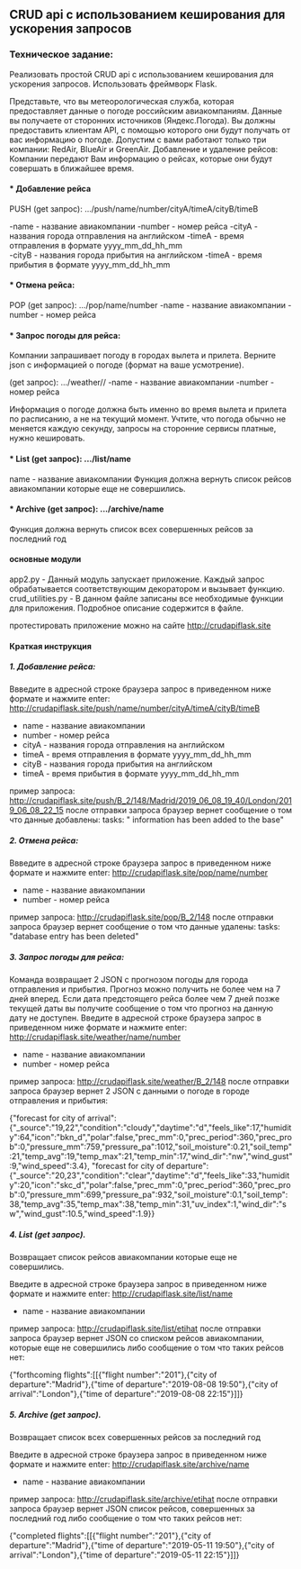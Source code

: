 ## CRUD api с использованием кеширования для ускорения запросов

### Техническое задание:
Реализовать простой CRUD api с использованием кеширования для ускорения запросов. Использовать фреймворк Flask.

Представьте, что вы метеорологическая служба, которая предоставляет данные о погоде российским авиакомпаниям. 
Данные вы получаете от сторонних источников (Яндекс.Погода).
Вы должны предоставить клиентам API, с помощью которого они будут получать от вас информацию о погоде.
Допустим с вами работают только три компании: RedAir, BlueAir и GreenAir.
Добавление и удаление рейсов:
Компании передают Вам информацию о рейсах, которые они будут совершать в ближайшее время.

#### * Добавление рейса
PUSH (get запрос): .../push/name/number/cityA/timeA/cityB/timeB

-name - название авиакомпании
-number - номер рейса
-cityA - названия города отправления на английском
-timeA - время отправления в формате yyyy_mm_dd_hh_mm 	  
-cityB - названия города прибытия на английском
-timeA - время прибытия в формате yyyy_mm_dd_hh_mm

#### * Отмена рейса:
POP (get запрос): .../pop/name/number 
-name - название авиакомпании
-number - номер рейса

#### * Запрос погоды для рейса:
Компании запрашивает погоду в городах вылета и прилета. Верните
json с информацией о погоде (формат на ваше усмотрение).  

(get запрос): .../weather/<name>/<number>
-name - название авиакомпании
-number - номер рейса 

Информация о погоде должна быть именно во время вылета и прилета по расписанию, а не на текущий момент.
Учтите, что погода обычно не меняется каждую секунду, запросы на сторонние сервисы платные, нужно кешировать.

#### * List (get запрос): .../list/name
name - название авиакомпании
Функция должна вернуть список рейсов авиакомпании которые еще не совершились.

#### * Archive (get запрос): .../archive/name
Функция должна вернуть список всех совершенных рейсов за последний год

#### основные модули

app2.py - Данный  модуль запускает приложение. Каждый запрос обрабатывается соответствующим декоратором и вызывает функцию.
crud_utilities.py - В данном файле записаны все необходимые функции для приложения. Подробное описание содержится в файле.

протестировать приложение можно на сайте http://crudapiflask.site

#### Краткая инструкция

##### 1. Добавление рейса:
Bвведите в адресной строке браузера запрос в приведенном ниже формате и нажмите enter:
http://crudapiflask.site/push/name/number/cityA/timeA/cityB/timeB

- name - название авиакомпании
- number - номер рейса
- cityA - названия города отправления на английском
- timeA - время отправления в формате yyyy_mm_dd_hh_mm 	  
- cityB - названия города прибытия на английском
- timeA - время прибытия в формате yyyy_mm_dd_hh_mm

пример запроса:
http://crudapiflask.site/push/B_2/148/Madrid/2019_06_08_19_40/London/2019_06_08_22_15
после отправки запроса браузер вернет сообщение о том что данные добавлены: tasks: " information has been added to the base"

##### 2. Отмена рейса:
Bвведите в адресной строке браузера запрос в приведенном ниже формате и нажмите enter:
http://crudapiflask.site/pop/name/number 

- name - название авиакомпании
- number - номер рейса

пример запроса:
http://crudapiflask.site/pop/B_2/148
после отправки запроса браузер вернет сообщение о том что данные удалены: tasks: "database entry has been deleted"

##### 3. Запрос погоды для рейса:
Команда возвращает 2 JSON с прогнозом погоды для города отправления и прибытия. Прогноз можно получить не более чем на 7 дней вперед. Если дата предстоящего рейса более чем 7 дней позже текущей даты вы получите сообщение о том что прогноз на данную дату не доступен.
Bведите в адресной строке браузера запрос в приведенном ниже формате и нажмите enter:
http://crudapiflask.site/weather/name/number

- name - название авиакомпании
- number - номер рейса 

пример запроса:
http://crudapiflask.site/weather/B_2/148
после отправки запроса браузер вернет 2 JSON с данными о погоде в городе отправления и прибытия:

{"forecast for city of arrival":{"_source":"19,22","condition":"cloudy","daytime":"d","feels_like":17,"humidity":64,"icon":"bkn_d","polar":false,"prec_mm":0,"prec_period":360,"prec_prob":0,"pressure_mm":759,"pressure_pa":1012,"soil_moisture":0.21,"soil_temp":21,"temp_avg":19,"temp_max":21,"temp_min":17,"wind_dir":"nw","wind_gust":9,"wind_speed":3.4},
"forecast for city of departure":{"_source":"20,23","condition":"clear","daytime":"d","feels_like":33,"humidity":20,"icon":"skc_d","polar":false,"prec_mm":0,"prec_period":360,"prec_prob":0,"pressure_mm":699,"pressure_pa":932,"soil_moisture":0.1,"soil_temp":38,"temp_avg":35,"temp_max":38,"temp_min":31,"uv_index":1,"wind_dir":"sw","wind_gust":10.5,"wind_speed":1.9}}

##### 4. List (get запрос).
Возвращает список рейсов авиакомпании которые еще не совершились.

Bведите в адресной строке браузера запрос в приведенном ниже формате и нажмите enter: http://crudapiflask.site/list/name
- name - название авиакомпании

пример запроса:
http://crudapiflask.site/list/etihat
после отправки запроса браузер вернет JSON со списком рейсов авиакомпании, которые еще не совершились либо сообщение о том что таких рейсов нет: 

{"forthcoming flights":[[{"flight number":"201"},{"city of departure":"Madrid"},{"time of departure":"2019-08-08 19:50"},{"city of arrival":"London"},{"time of departure":"2019-08-08 22:15"}]]}

##### 5. Archive (get запрос).
Возвращает список всех совершенных рейсов за последний год

Bведите в адресной строке браузера запрос в приведенном ниже формате и нажмите enter: http://crudapiflask.site/archive/name
- name - название авиакомпании

пример запроса:
http://crudapiflask.site/archive/etihat
после отправки запроса браузер вернет JSON список рейсов, cовершенных за последний год либо сообщение о том что таких рейсов нет: 

{"completed flights":[[{"flight number":"201"},{"city of departure":"Madrid"},{"time of departure":"2019-05-11 19:50"},{"city of arrival":"London"},{"time of departure":"2019-05-11 22:15"}]]}
